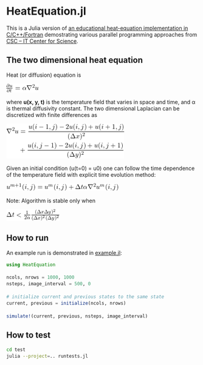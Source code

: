 # HeatEquation.jl

This is a Julia version of [an educational heat-equation
implementation in
C/C++/Fortran](https://github.com/cschpc/heat-equation) demostrating
various parallel programming approaches from [CSC – IT Center for
Science](https://www.csc.fi/en/home).

## The two dimensional heat equation

Heat (or diffusion) equation is

<!-- Equation
\frac{\partial u}{\partial t} = \alpha \nabla^2 u
--> 
![img](images/heat_equation.png)

where **u(x, y, t)** is the temperature field that varies in space and time,
and α is thermal diffusivity constant. The two dimensional Laplacian can be
discretized with finite differences as

<!-- Equation
\begin{align*}
\nabla^2 u  &= \frac{u(i-1,j)-2u(i,j)+u(i+1,j)}{(\Delta x)^2} \\
 &+ \frac{u(i,j-1)-2u(i,j)+u(i,j+1)}{(\Delta y)^2}
 \end{align*}
 --> 
 ![img](images/laplacian.png)

 Given an initial condition (u(t=0) = u0) one can follow the time dependence
 of
 the temperature field with explicit time evolution method:

 <!-- Equation
 u^{m+1}(i,j) = u^m(i,j) + \Delta t \alpha \nabla^2 u^m(i,j) 
 --> 
 ![img](images/time_dependence.png)

 Note: Algorithm is stable only when

 <!-- Equation
 \Delta t < \frac{1}{2 \alpha} \frac{(\Delta x \Delta y)^2}{(\Delta x)^2
 (\Delta y)^2}
 -->
 ![img](images/stability.png)

## How to run

An example run is demonstrated in [example.jl](./example.jl):

```julia
using HeatEquation

ncols, nrows = 1000, 1000 
nsteps, image_interval = 500, 0

# initialize current and previous states to the same state
current, previous = initialize(ncols, nrows)

simulate!(current, previous, nsteps, image_interval)
```

## How to test

```bash
cd test
julia --project=.. runtests.jl
```

